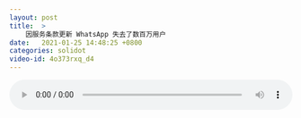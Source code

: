 ```yaml
---
layout: post
title:  >
    因服务条款更新 WhatsApp 失去了数百万用户
date:   2021-01-25 14:48:25 +0800
categories: solidot
video-id: 4o373rxq_d4
---
```


<audio src="/assets/15c8cf191560bc3674af801883ce07d4.mp3" style="width: 100%;" controls></audio>

